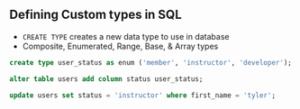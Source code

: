 ## Defining Custom types in SQL

- `CREATE TYPE` creates a new data type to use in database
- Composite, Enumerated, Range, Base, & Array types

```sql
create type user_status as enum ('member', 'instructor', 'developer');
```

```sql
alter table users add column status user_status;
```

```sql
update users set status = 'instructor' where first_name = 'tyler';
```
